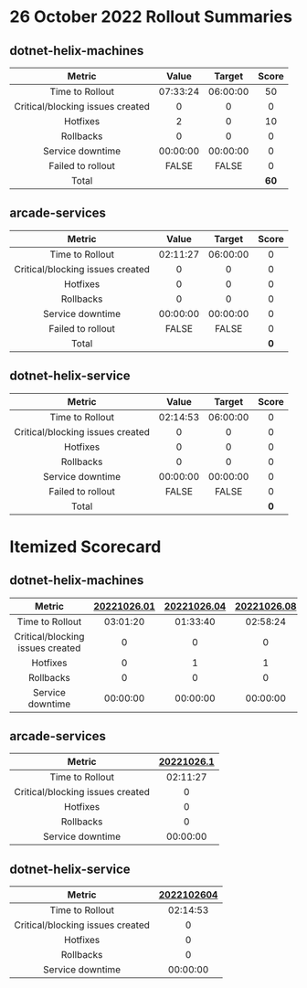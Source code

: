 # 26 October 2022 Rollout Summaries

## dotnet-helix-machines

|              Metric              |   Value  |  Target  |   Score   |
|:--------------------------------:|:--------:|:--------:|:---------:|
| Time to Rollout                  | 07:33:24 | 06:00:00 |     50     |
| Critical/blocking issues created |     0    |    0     |     0     |
| Hotfixes                         |     2    |    0     |     10     |
| Rollbacks                        |     0    |    0     |     0     |
| Service downtime                 | 00:00:00 | 00:00:00 |     0     |
| Failed to rollout                |   FALSE  |   FALSE  |     0     |
| Total                            |          |          |   **60**   |


## arcade-services

|              Metric              |   Value  |  Target  |   Score   |
|:--------------------------------:|:--------:|:--------:|:---------:|
| Time to Rollout                  | 02:11:27 | 06:00:00 |     0     |
| Critical/blocking issues created |     0    |    0     |     0     |
| Hotfixes                         |     0    |    0     |     0     |
| Rollbacks                        |     0    |    0     |     0     |
| Service downtime                 | 00:00:00 | 00:00:00 |     0     |
| Failed to rollout                |   FALSE  |   FALSE  |     0     |
| Total                            |          |          |   **0**   |


## dotnet-helix-service

|              Metric              |   Value  |  Target  |   Score   |
|:--------------------------------:|:--------:|:--------:|:---------:|
| Time to Rollout                  | 02:14:53 | 06:00:00 |     0     |
| Critical/blocking issues created |     0    |    0     |     0     |
| Hotfixes                         |     0    |    0     |     0     |
| Rollbacks                        |     0    |    0     |     0     |
| Service downtime                 | 00:00:00 | 00:00:00 |     0     |
| Failed to rollout                |   FALSE  |   FALSE  |     0     |
| Total                            |          |          |   **0**   |


# Itemized Scorecard

## dotnet-helix-machines

| Metric | [20221026.01](https://dev.azure.com/dnceng/7ea9116e-9fac-403d-b258-b31fcf1bb293/_build/results?buildId=2030098) | [20221026.04](https://dev.azure.com/dnceng/7ea9116e-9fac-403d-b258-b31fcf1bb293/_build/results?buildId=2030259) | [20221026.08](https://dev.azure.com/dnceng/7ea9116e-9fac-403d-b258-b31fcf1bb293/_build/results?buildId=2030349) |
|:-----:|:-----:|:-----:|:-----:|
| Time to Rollout | 03:01:20 | 01:33:40 | 02:58:24 |
| Critical/blocking issues created | 0 | 0 | 0 |
| Hotfixes | 0 | 1 | 1 |
| Rollbacks | 0 | 0 | 0 |
| Service downtime | 00:00:00 | 00:00:00 | 00:00:00 |


## arcade-services

| Metric | [20221026.1](https://dev.azure.com/dnceng/7ea9116e-9fac-403d-b258-b31fcf1bb293/_build/results?buildId=2030210) |
|:-----:|:-----:|
| Time to Rollout | 02:11:27 |
| Critical/blocking issues created | 0 |
| Hotfixes | 0 |
| Rollbacks | 0 |
| Service downtime | 00:00:00 |


## dotnet-helix-service

| Metric | [2022102604](https://dev.azure.com/dnceng/7ea9116e-9fac-403d-b258-b31fcf1bb293/_build/results?buildId=2030200) |
|:-----:|:-----:|
| Time to Rollout | 02:14:53 |
| Critical/blocking issues created | 0 |
| Hotfixes | 0 |
| Rollbacks | 0 |
| Service downtime | 00:00:00 |

